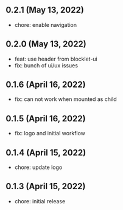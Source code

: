 ## 0.2.1 (May 13, 2022)

- chore: enable navigation

## 0.2.0 (May 13, 2022)

- feat: use header from blocklet-ui
- fix: bunch of ui/ux issues

## 0.1.6 (April 16, 2022)

- fix: can not work when mounted as child

## 0.1.5 (April 16, 2022)

- fix: logo and initial workflow

## 0.1.4 (April 15, 2022)

- chore: update logo

## 0.1.3 (April 15, 2022)

- chore: initial release
